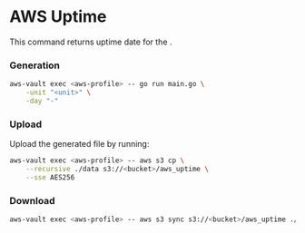 # AWS Uptime

This command returns uptime date for the .

### Generation

```bash
aws-vault exec <aws-profile> -- go run main.go \
    -unit "<unit>" \
    -day "-"
```

### Upload

Upload the generated file by running:

```bash
aws-vault exec <aws-profile> -- aws s3 cp \
	--recursive ./data s3://<bucket>/aws_uptime \
	--sse AES256
```


### Download

```bash
aws-vault exec <aws-profile> -- aws s3 sync s3://<bucket>/aws_uptime ./bucket-data
```
